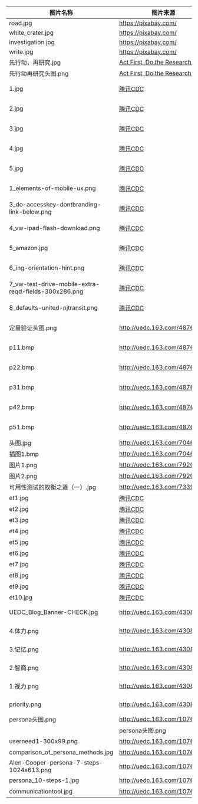 | 图片名称 | 图片来源 | 所属文章 |
| -------- | -------- | -------- |
| road.jpg | https://pixabay.com/ |
| white_crater.jpg | https://pixabay.com/ |
| investigation.jpg | https://pixabay.com/ |
| write.jpg | https://pixabay.com/ |
| 先行动，再研究.jpg | [Act First, Do the Research Later](http://www.core77.com/blog/columns/act_first_do_the_research_later_20051.asp) | 先行动，再研究 |
| 先行动再研究头图.png | [Act First, Do the Research Later](http://www.core77.com/blog/columns/act_first_do_the_research_later_20051.asp) | 先行动，再研究 |
| 1.jpg | [腾讯CDC](http://cdc.tencent.com/2013/02/19/%E3%80%90cdc%E7%BF%BB%E5%AE%A2%E3%80%91%E7%A7%BB%E5%8A%A8%E7%94%A8%E6%88%B7%E4%BD%93%E9%AA%8C%E8%A6%81%E7%B4%A0%EF%BC%88%E4%B8%8B%E7%AF%87%EF%BC%89/) | 【CDC翻客】移动用户体验要素（下篇） |
| 2.jpg | [腾讯CDC](http://cdc.tencent.com/2013/02/19/%E3%80%90cdc%E7%BF%BB%E5%AE%A2%E3%80%91%E7%A7%BB%E5%8A%A8%E7%94%A8%E6%88%B7%E4%BD%93%E9%AA%8C%E8%A6%81%E7%B4%A0%EF%BC%88%E4%B8%8B%E7%AF%87%EF%BC%89/) | 【CDC翻客】移动用户体验要素（下篇） |
| 3.jpg | [腾讯CDC](http://cdc.tencent.com/2013/02/19/%E3%80%90cdc%E7%BF%BB%E5%AE%A2%E3%80%91%E7%A7%BB%E5%8A%A8%E7%94%A8%E6%88%B7%E4%BD%93%E9%AA%8C%E8%A6%81%E7%B4%A0%EF%BC%88%E4%B8%8B%E7%AF%87%EF%BC%89/) | 【CDC翻客】移动用户体验要素（下篇） |
| 4.jpg | [腾讯CDC](http://cdc.tencent.com/2013/02/19/%E3%80%90cdc%E7%BF%BB%E5%AE%A2%E3%80%91%E7%A7%BB%E5%8A%A8%E7%94%A8%E6%88%B7%E4%BD%93%E9%AA%8C%E8%A6%81%E7%B4%A0%EF%BC%88%E4%B8%8B%E7%AF%87%EF%BC%89/) | 【CDC翻客】移动用户体验要素（下篇） |
| 5.jpg | [腾讯CDC](http://cdc.tencent.com/2013/02/19/%E3%80%90cdc%E7%BF%BB%E5%AE%A2%E3%80%91%E7%A7%BB%E5%8A%A8%E7%94%A8%E6%88%B7%E4%BD%93%E9%AA%8C%E8%A6%81%E7%B4%A0%EF%BC%88%E4%B8%8B%E7%AF%87%EF%BC%89/) | 【CDC翻客】移动用户体验要素（下篇） |
| 1_elements-of-mobile-ux.png | [腾讯CDC](http://cdc.tencent.com/2013/01/08/%E3%80%90cdc%E7%BF%BB%E5%AE%A2-%E3%80%91%E7%A7%BB%E5%8A%A8%E7%94%A8%E6%88%B7%E4%BD%93%E9%AA%8C%E8%A6%81%E7%B4%A0%EF%BC%88%E4%B8%8A%E7%AF%87%EF%BC%89/) | 【CDC翻客 】移动用户体验要素（上篇） |
| 3_do-accesskey-dontbranding-link-below.png |  [腾讯CDC](http://cdc.tencent.com/2013/01/08/%E3%80%90cdc%E7%BF%BB%E5%AE%A2-%E3%80%91%E7%A7%BB%E5%8A%A8%E7%94%A8%E6%88%B7%E4%BD%93%E9%AA%8C%E8%A6%81%E7%B4%A0%EF%BC%88%E4%B8%8A%E7%AF%87%EF%BC%89/) | 【CDC翻客 】移动用户体验要素（上篇） |
| 4_vw-ipad-flash-download.png |  [腾讯CDC](http://cdc.tencent.com/2013/01/08/%E3%80%90cdc%E7%BF%BB%E5%AE%A2-%E3%80%91%E7%A7%BB%E5%8A%A8%E7%94%A8%E6%88%B7%E4%BD%93%E9%AA%8C%E8%A6%81%E7%B4%A0%EF%BC%88%E4%B8%8A%E7%AF%87%EF%BC%89/) | 【CDC翻客 】移动用户体验要素（上篇） |
| 5_amazon.jpg |  [腾讯CDC](http://cdc.tencent.com/2013/01/08/%E3%80%90cdc%E7%BF%BB%E5%AE%A2-%E3%80%91%E7%A7%BB%E5%8A%A8%E7%94%A8%E6%88%B7%E4%BD%93%E9%AA%8C%E8%A6%81%E7%B4%A0%EF%BC%88%E4%B8%8A%E7%AF%87%EF%BC%89/) | 【CDC翻客 】移动用户体验要素（上篇） |
| 6_ing-orientation-hint.png |  [腾讯CDC](http://cdc.tencent.com/2013/01/08/%E3%80%90cdc%E7%BF%BB%E5%AE%A2-%E3%80%91%E7%A7%BB%E5%8A%A8%E7%94%A8%E6%88%B7%E4%BD%93%E9%AA%8C%E8%A6%81%E7%B4%A0%EF%BC%88%E4%B8%8A%E7%AF%87%EF%BC%89/) | 【CDC翻客 】移动用户体验要素（上篇） |
| 7_vw-test-drive-mobile-extra-reqd-fields-300x286.png |  [腾讯CDC](http://cdc.tencent.com/2013/01/08/%E3%80%90cdc%E7%BF%BB%E5%AE%A2-%E3%80%91%E7%A7%BB%E5%8A%A8%E7%94%A8%E6%88%B7%E4%BD%93%E9%AA%8C%E8%A6%81%E7%B4%A0%EF%BC%88%E4%B8%8A%E7%AF%87%EF%BC%89/) | 【CDC翻客 】移动用户体验要素（上篇） |
| 8_defaults-united-njtransit.png |  [腾讯CDC](http://cdc.tencent.com/2013/01/08/%E3%80%90cdc%E7%BF%BB%E5%AE%A2-%E3%80%91%E7%A7%BB%E5%8A%A8%E7%94%A8%E6%88%B7%E4%BD%93%E9%AA%8C%E8%A6%81%E7%B4%A0%EF%BC%88%E4%B8%8A%E7%AF%87%EF%BC%89/) | 【CDC翻客 】移动用户体验要素（上篇） |
| 定量验证头图.png | http://uedc.163.com/4876.html | 如何对定性人物角色进行定量验证 |
| p11.bmp | http://uedc.163.com/4876.html | 如何对定性人物角色进行定量验证 |
| p22.bmp | http://uedc.163.com/4876.html | 如何对定性人物角色进行定量验证 |
| p31.bmp | http://uedc.163.com/4876.html | 如何对定性人物角色进行定量验证 |
| p42.bmp | http://uedc.163.com/4876.html | 如何对定性人物角色进行定量验证 |
| p51.bmp | http://uedc.163.com/4876.html | 如何对定性人物角色进行定量验证 |
| 头图.jpg | http://uedc.163.com/7046.html | 可用性测试中的任务设计方法 |
| 插图1.bmp | http://uedc.163.com/7046.html | 可用性测试中的任务设计方法 |
| 图片1.png | http://uedc.163.com/7920.html | 可用性测试的权衡之道（二）|
| 图片2.png | http://uedc.163.com/7920.html | 可用性测试的权衡之道（二）|
| 可用性测试的权衡之道（一）.jpg | http://uedc.163.com/7339.html | 可用性测试的权衡之道（一） |
| et1.jpg | [腾讯CDC](http://cdc.tencent.com/2013/11/22/%E8%A7%A3%E8%AF%BB%E7%9C%BC%E5%8A%A8%E7%9A%8412%E4%B8%AA%E8%AF%AF%E5%8C%BA/) | 解读眼动的12个误区 |
| et2.jpg | [腾讯CDC](http://cdc.tencent.com/2013/11/22/%E8%A7%A3%E8%AF%BB%E7%9C%BC%E5%8A%A8%E7%9A%8412%E4%B8%AA%E8%AF%AF%E5%8C%BA/) | 解读眼动的12个误区 |
| et3.jpg | [腾讯CDC](http://cdc.tencent.com/2013/11/22/%E8%A7%A3%E8%AF%BB%E7%9C%BC%E5%8A%A8%E7%9A%8412%E4%B8%AA%E8%AF%AF%E5%8C%BA/) | 解读眼动的12个误区 |
| et4.jpg | [腾讯CDC](http://cdc.tencent.com/2013/11/22/%E8%A7%A3%E8%AF%BB%E7%9C%BC%E5%8A%A8%E7%9A%8412%E4%B8%AA%E8%AF%AF%E5%8C%BA/) | 解读眼动的12个误区 |
| et5.jpg | [腾讯CDC](http://cdc.tencent.com/2013/11/22/%E8%A7%A3%E8%AF%BB%E7%9C%BC%E5%8A%A8%E7%9A%8412%E4%B8%AA%E8%AF%AF%E5%8C%BA/) | 解读眼动的12个误区 |
| et6.jpg | [腾讯CDC](http://cdc.tencent.com/2013/11/22/%E8%A7%A3%E8%AF%BB%E7%9C%BC%E5%8A%A8%E7%9A%8412%E4%B8%AA%E8%AF%AF%E5%8C%BA/) | 解读眼动的12个误区 |
| et7.jpg | [腾讯CDC](http://cdc.tencent.com/2013/11/22/%E8%A7%A3%E8%AF%BB%E7%9C%BC%E5%8A%A8%E7%9A%8412%E4%B8%AA%E8%AF%AF%E5%8C%BA/) | 解读眼动的12个误区 |
| et8.jpg | [腾讯CDC](http://cdc.tencent.com/2013/11/22/%E8%A7%A3%E8%AF%BB%E7%9C%BC%E5%8A%A8%E7%9A%8412%E4%B8%AA%E8%AF%AF%E5%8C%BA/) | 解读眼动的12个误区 |
| et9.jpg | [腾讯CDC](http://cdc.tencent.com/2013/11/22/%E8%A7%A3%E8%AF%BB%E7%9C%BC%E5%8A%A8%E7%9A%8412%E4%B8%AA%E8%AF%AF%E5%8C%BA/) | 解读眼动的12个误区 |
| et10.jpg | [腾讯CDC](http://cdc.tencent.com/2013/11/22/%E8%A7%A3%E8%AF%BB%E7%9C%BC%E5%8A%A8%E7%9A%8412%E4%B8%AA%E8%AF%AF%E5%8C%BA/) | 解读眼动的12个误区 |
| UEDC_Blog_Banner-CHECK.jpg | http://uedc.163.com/4308.html | Web交互设计优化的简易check list |
| 4.体力.png | http://uedc.163.com/4308.html | Web交互设计优化的简易check list |
| 3.记忆.png | http://uedc.163.com/4308.html | Web交互设计优化的简易check list |
| 2.智商.png | http://uedc.163.com/4308.html | Web交互设计优化的简易check list |
| 1.视力.png | http://uedc.163.com/4308.html | Web交互设计优化的简易check list |
| priority.png | http://uedc.163.com/4308.html | Web交互设计优化的简易check list |
| persona头图.png | http://uedc.163.com/1076.html | Persona——Web人物角色介绍 |
| | persona头图.png | http://uedc.163.com/1076.html | Persona——Web人物角色介绍 | | http://uedc.163.com/1076.html | Persona——Web人物角色介绍 |
| userneed1-300x99.png | http://uedc.163.com/1076.html | Persona——Web人物角色介绍 |
| comparison_of_persona_methods.jpg | http://uedc.163.com/1076.html | Persona——Web人物角色介绍 |
| Alen-Cooper-persona-7-steps-1024x613.png | http://uedc.163.com/1076.html | Persona——Web人物角色介绍 |
| persona_10-steps-1.jpg | http://uedc.163.com/1076.html | Persona——Web人物角色介绍 |
| communicationtool.jpg | http://uedc.163.com/1076.html | Persona——Web人物角色介绍 |
